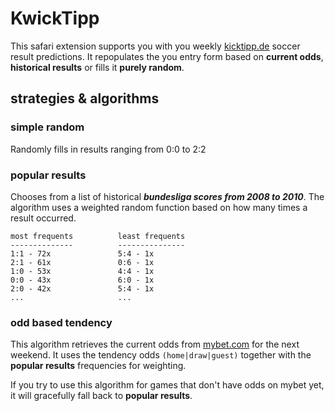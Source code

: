 KwickTipp
=========

This safari extension supports you with you weekly [kicktipp.de](http://www.kicktipp.de) soccer result predictions. It repopulates the you entry form based on **current odds**, **historical results** or fills it **purely random**.

strategies & algorithms
-----------------------

### simple random ###
Randomly fills in results ranging from 0:0 to 2:2

### popular results ###
Chooses from a list of historical ***bundesliga scores from 2008 to 2010***. The algorithm uses a weighted random function based on how many times a result occurred.

	most frequents			least frequents
	--------------          ---------------
	1:1 - 72x				5:4 - 1x
	2:1 - 61x				0:6 - 1x
	1:0 - 53x				4:4 - 1x
	0:0 - 43x				6:0 - 1x
	2:0 - 42x				5:4 - 1x
	...						...
	
### odd based tendency ###
This algorithm retrieves the current odds from [mybet.com](http://www.mybet.com/de/sportwetten/wettprogramm/fussball/deutschland/1-bundesliga) for the next weekend. It uses the tendency odds `(home|draw|guest)` together with the **popular results** frequencies for weighting.

If you try to use this algorithm for games that don't have odds on mybet yet, it will gracefully fall back to **popular results**.